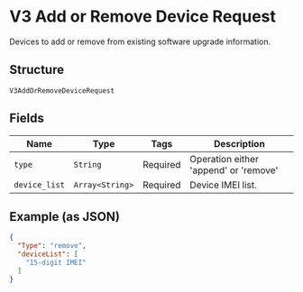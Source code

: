 
# V3 Add or Remove Device Request

Devices to add or remove from existing software upgrade information.

## Structure

`V3AddOrRemoveDeviceRequest`

## Fields

| Name | Type | Tags | Description |
|  --- | --- | --- | --- |
| `type` | `String` | Required | Operation either 'append' or 'remove' |
| `device_list` | `Array<String>` | Required | Device IMEI list. |

## Example (as JSON)

```json
{
  "Type": "remove",
  "deviceList": [
    "15-digit IMEI"
  ]
}
```

